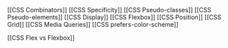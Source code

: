 [[CSS Combinators]]
[[CSS Specificity]]
[[CSS Pseudo-classes]]
[[CSS Pseudo-elements]]
[[CSS Display]]
[[CSS Flexbox]]
[[CSS Position]]
[[CSS Grid]]
[[CSS Media Queries]]
[[CSS prefers-color-scheme]]

[[CSS Flex vs Flexbox]]